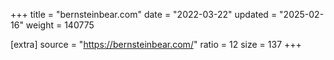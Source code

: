 +++
title = "bernsteinbear.com"
date = "2022-03-22"
updated = "2025-02-16"
weight = 140775

[extra]
source = "https://bernsteinbear.com/"
ratio = 12
size = 137
+++
